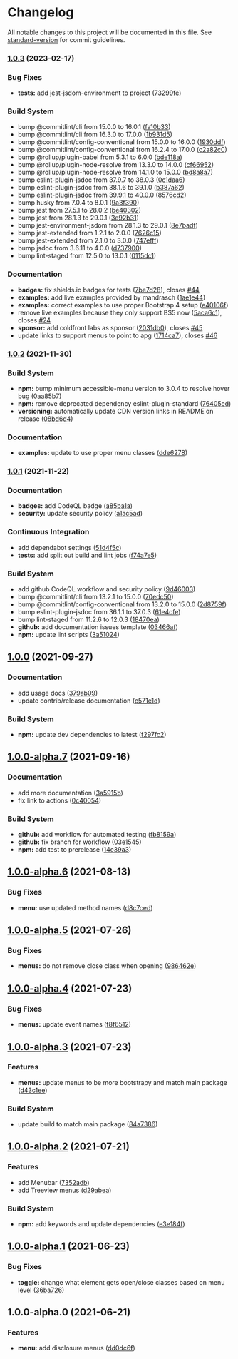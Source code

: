 # Changelog

All notable changes to this project will be documented in this file. See [standard-version](https://github.com/conventional-changelog/standard-version) for commit guidelines.

### [1.0.3](https://github.com/NickDJM/accessible-menu-bootstrap-4/compare/v1.0.2...v1.0.3) (2023-02-17)


### Bug Fixes

* **tests:** add jest-jsdom-environment to project ([73299fe](https://github.com/NickDJM/accessible-menu-bootstrap-4/commit/73299fe49abf8052db260eb08fca8250904f5fed))


### Build System

* bump @commitlint/cli from 15.0.0 to 16.0.1 ([fa10b33](https://github.com/NickDJM/accessible-menu-bootstrap-4/commit/fa10b33c25c2b77452f4d85f4ca3774cd2b80ff9))
* bump @commitlint/cli from 16.3.0 to 17.0.0 ([1b931d5](https://github.com/NickDJM/accessible-menu-bootstrap-4/commit/1b931d5b218a5aa5100d1f0cb7bf229bc4a1fb74))
* bump @commitlint/config-conventional from 15.0.0 to 16.0.0 ([1930ddf](https://github.com/NickDJM/accessible-menu-bootstrap-4/commit/1930ddf507a0049527030638eb83ab25826a90d8))
* bump @commitlint/config-conventional from 16.2.4 to 17.0.0 ([c2a82c0](https://github.com/NickDJM/accessible-menu-bootstrap-4/commit/c2a82c05093dd09eea134a0fa06665f7e92176cb))
* bump @rollup/plugin-babel from 5.3.1 to 6.0.0 ([bde118a](https://github.com/NickDJM/accessible-menu-bootstrap-4/commit/bde118aeb4238c9a8555d8d8f02c5ce3941d0d9d))
* bump @rollup/plugin-node-resolve from 13.3.0 to 14.0.0 ([cf66952](https://github.com/NickDJM/accessible-menu-bootstrap-4/commit/cf669524197ff3a2c3b2f06f3c809107878e59b4))
* bump @rollup/plugin-node-resolve from 14.1.0 to 15.0.0 ([bd8a8a7](https://github.com/NickDJM/accessible-menu-bootstrap-4/commit/bd8a8a77591a63a7c3ee8c60e7d74522d4ddc780))
* bump eslint-plugin-jsdoc from 37.9.7 to 38.0.3 ([0c1daa6](https://github.com/NickDJM/accessible-menu-bootstrap-4/commit/0c1daa67e0cc5b68a87eee4d0859ec13198c7955))
* bump eslint-plugin-jsdoc from 38.1.6 to 39.1.0 ([b387a62](https://github.com/NickDJM/accessible-menu-bootstrap-4/commit/b387a622a308ec32deb9c8b8040f86e5af0d0e08))
* bump eslint-plugin-jsdoc from 39.9.1 to 40.0.0 ([8576cd2](https://github.com/NickDJM/accessible-menu-bootstrap-4/commit/8576cd2fcd37362b4877359e24faac3263266ce0))
* bump husky from 7.0.4 to 8.0.1 ([9a3f390](https://github.com/NickDJM/accessible-menu-bootstrap-4/commit/9a3f3904edfa5ecfe45e8cac1e44af6254489477))
* bump jest from 27.5.1 to 28.0.2 ([be40302](https://github.com/NickDJM/accessible-menu-bootstrap-4/commit/be4030254791b16c6af8a988ecb3baeacc663679))
* bump jest from 28.1.3 to 29.0.1 ([3e92b31](https://github.com/NickDJM/accessible-menu-bootstrap-4/commit/3e92b31e5711dbb772efb1d979e0aae17a51e2b2))
* bump jest-environment-jsdom from 28.1.3 to 29.0.1 ([8e7badf](https://github.com/NickDJM/accessible-menu-bootstrap-4/commit/8e7badf8dcd8bcaad663a3e257fb86a25a193ac5))
* bump jest-extended from 1.2.1 to 2.0.0 ([7626c15](https://github.com/NickDJM/accessible-menu-bootstrap-4/commit/7626c1504995df9a6ebfc958b8959a4d554c8060))
* bump jest-extended from 2.1.0 to 3.0.0 ([747efff](https://github.com/NickDJM/accessible-menu-bootstrap-4/commit/747efff782e1c2c2cc118a2215a5676ef6dc9a53))
* bump jsdoc from 3.6.11 to 4.0.0 ([d737900](https://github.com/NickDJM/accessible-menu-bootstrap-4/commit/d737900694f2972475319be5aa44558d581135fb))
* bump lint-staged from 12.5.0 to 13.0.1 ([0115dc1](https://github.com/NickDJM/accessible-menu-bootstrap-4/commit/0115dc107399d8ddc13f964069d71779df03a80d))


### Documentation

* **badges:** fix shields.io badges for tests ([7be7d28](https://github.com/NickDJM/accessible-menu-bootstrap-4/commit/7be7d28de738b51fd00fdfc60c2cce8e26cfe9c1)), closes [#44](https://github.com/NickDJM/accessible-menu-bootstrap-4/issues/44)
* **examples:** add live examples provided by mandrasch ([1ae1e44](https://github.com/NickDJM/accessible-menu-bootstrap-4/commit/1ae1e442c9a4c3b667bdbcdc4050bdc8155f8b34))
* **examples:** correct examples to use proper Bootstrap 4 setup ([e40106f](https://github.com/NickDJM/accessible-menu-bootstrap-4/commit/e40106f0849521581dbc10f16c06b9d6df6736a6))
* remove live examples because they only support BS5 now ([5aca6c1](https://github.com/NickDJM/accessible-menu-bootstrap-4/commit/5aca6c160c2cd0fcef9ef812b60058f473af004c)), closes [#24](https://github.com/NickDJM/accessible-menu-bootstrap-4/issues/24)
* **sponsor:** add coldfront labs as sponsor ([2031db0](https://github.com/NickDJM/accessible-menu-bootstrap-4/commit/2031db0e79f297e0a0feb65f24f04270a86f8d64)), closes [#45](https://github.com/NickDJM/accessible-menu-bootstrap-4/issues/45)
* update links to support menus to point to apg ([1714ca7](https://github.com/NickDJM/accessible-menu-bootstrap-4/commit/1714ca7f68d442aacaf64147dfad1abba92c2f0f)), closes [#46](https://github.com/NickDJM/accessible-menu-bootstrap-4/issues/46)

### [1.0.2](https://github.com/NickDJM/accessible-menu-bootstrap-4/compare/v1.0.1...v1.0.2) (2021-11-30)


### Build System

* **npm:** bump minimum accessible-menu version to 3.0.4 to resolve hover bug ([0aa85b7](https://github.com/NickDJM/accessible-menu-bootstrap-4/commit/0aa85b7dae0f2a4900de1d35b866f54df3229897))
* **npm:** remove deprecated dependency eslint-plugin-standard ([76405ed](https://github.com/NickDJM/accessible-menu-bootstrap-4/commit/76405eda2e3a97d8f3fccabdad7b7e171b9ac67c))
* **versioning:** automatically update CDN version links in README on release ([08bd6d4](https://github.com/NickDJM/accessible-menu-bootstrap-4/commit/08bd6d45465e75d44a58425719ffdc4eb3784360))


### Documentation

* **examples:** update to use proper menu classes ([dde6278](https://github.com/NickDJM/accessible-menu-bootstrap-4/commit/dde6278698574ba035916a045359dc92fdd27c0a))

### [1.0.1](https://github.com/NickDJM/accessible-menu-bootstrap-4/compare/v1.0.0...v1.0.1) (2021-11-22)


### Documentation

* **badges:** add CodeQL badge ([a85ba1a](https://github.com/NickDJM/accessible-menu-bootstrap-4/commit/a85ba1ac931ecddb0f2e8294d0ea0deb95aff5e5))
* **security:** update security policy ([a1ac5ad](https://github.com/NickDJM/accessible-menu-bootstrap-4/commit/a1ac5ad64d33c822c324e81cf587c0d0284df12b))


### Continuous Integration

* add dependabot settings ([51d4f5c](https://github.com/NickDJM/accessible-menu-bootstrap-4/commit/51d4f5cb6583b7f7da8d31e4bff2990e1bc0b15a))
* **tests:** add split out build and lint jobs ([f74a7e5](https://github.com/NickDJM/accessible-menu-bootstrap-4/commit/f74a7e5c959310afe92dd431f278bb56e64ba78a))


### Build System

* add github CodeQL workflow and security policy ([9d46003](https://github.com/NickDJM/accessible-menu-bootstrap-4/commit/9d4600361d1f0f960a0002e831f69ff39ea88be1))
* bump @commitlint/cli from 13.2.1 to 15.0.0 ([70edc50](https://github.com/NickDJM/accessible-menu-bootstrap-4/commit/70edc50f08ea10865330bd0cad7c2e8137002cbd))
* bump @commitlint/config-conventional from 13.2.0 to 15.0.0 ([2d8759f](https://github.com/NickDJM/accessible-menu-bootstrap-4/commit/2d8759f2e85f22ebbbec92c9a3b141dbedd7a8b2))
* bump eslint-plugin-jsdoc from 36.1.1 to 37.0.3 ([61e4cfe](https://github.com/NickDJM/accessible-menu-bootstrap-4/commit/61e4cfe453f40d41f4fe34e4e8712fddd74593af))
* bump lint-staged from 11.2.6 to 12.0.3 ([18470ea](https://github.com/NickDJM/accessible-menu-bootstrap-4/commit/18470ea7c2a189a3faea0100e3d3efa569250548))
* **github:** add documentation issues template ([03466af](https://github.com/NickDJM/accessible-menu-bootstrap-4/commit/03466afb29b07fdb917468e9f08d1098695299d0))
* **npm:** update lint scripts ([3a51024](https://github.com/NickDJM/accessible-menu-bootstrap-4/commit/3a51024396dfcdc399e374af68fb7778b2cb6248))

## [1.0.0](https://github.com/NickDJM/accessible-menu-bootstrap-4/compare/v1.0.0-alpha.7...v1.0.0) (2021-09-27)


### Documentation

* add usage docs ([379ab09](https://github.com/NickDJM/accessible-menu-bootstrap-4/commit/379ab096a474079542ccd2f8f91613106b1d0ab8))
* update contrib/release documentation ([c571e1d](https://github.com/NickDJM/accessible-menu-bootstrap-4/commit/c571e1df55a61e55aa0510b0d3b37c7e0182c3bb))


### Build System

* **npm:** update dev dependencies to latest ([f297fc2](https://github.com/NickDJM/accessible-menu-bootstrap-4/commit/f297fc2307bc5af53c3ac594499d2733f20e826e))

## [1.0.0-alpha.7](https://github.com/NickDJM/accessible-menu-bootstrap-4/compare/v1.0.0-alpha.6...v1.0.0-alpha.7) (2021-09-16)


### Documentation

* add more documentation ([3a5915b](https://github.com/NickDJM/accessible-menu-bootstrap-4/commit/3a5915b6c7a691041f731c9bae79793dbdbf2b56))
* fix link to actions ([0c40054](https://github.com/NickDJM/accessible-menu-bootstrap-4/commit/0c40054a0adadea78adfe0567d0635f0ea59c149))


### Build System

* **github:** add workflow for automated testing ([fb8159a](https://github.com/NickDJM/accessible-menu-bootstrap-4/commit/fb8159af38cc324460218b3e596b77ad42297245))
* **github:** fix branch for workflow ([03e1545](https://github.com/NickDJM/accessible-menu-bootstrap-4/commit/03e15452efbc33757a41a085d6da0c6d7e56d742))
* **npm:** add test to prerelease ([14c39a3](https://github.com/NickDJM/accessible-menu-bootstrap-4/commit/14c39a3b994b9e67dc4711a76c73d401995473d3))

## [1.0.0-alpha.6](https://github.com/NickDJM/accessible-menu-bootstrap-4/compare/v1.0.0-alpha.5...v1.0.0-alpha.6) (2021-08-13)


### Bug Fixes

* **menu:** use updated method names ([d8c7ced](https://github.com/NickDJM/accessible-menu-bootstrap-4/commit/d8c7ced42a7df0a78910a29af593dd7b69ba13bd))

## [1.0.0-alpha.5](https://github.com/NickDJM/accessible-menu-bootstrap-4/compare/v1.0.0-alpha.4...v1.0.0-alpha.5) (2021-07-26)


### Bug Fixes

* **menus:** do not remove close class when opening ([986462e](https://github.com/NickDJM/accessible-menu-bootstrap-4/commit/986462e8bf54914fcaeb2d4cd9f3bfb281f5b26e))

## [1.0.0-alpha.4](https://github.com/NickDJM/accessible-menu-bootstrap-4/compare/v1.0.0-alpha.3...v1.0.0-alpha.4) (2021-07-23)


### Bug Fixes

* **menus:** update event names ([f8f6512](https://github.com/NickDJM/accessible-menu-bootstrap-4/commit/f8f6512fc2790311009fb60d156dee1a5156fb61))

## [1.0.0-alpha.3](https://github.com/NickDJM/accessible-menu-bootstrap-4/compare/v1.0.0-alpha.2...v1.0.0-alpha.3) (2021-07-23)


### Features

* **menus:** update menus to be more bootstrapy and match main package ([d43c1ee](https://github.com/NickDJM/accessible-menu-bootstrap-4/commit/d43c1eeaa59f457e325f11a9767eabeaf8a2d39e))


### Build System

* update build to match main package ([84a7386](https://github.com/NickDJM/accessible-menu-bootstrap-4/commit/84a73869e1c88cbb00a40b5e35194339767dc4c2))

## [1.0.0-alpha.2](https://github.com/NickDJM/accessible-menu-bootstrap-4/compare/v1.0.0-alpha.1...v1.0.0-alpha.2) (2021-07-21)


### Features

* add Menubar ([7352adb](https://github.com/NickDJM/accessible-menu-bootstrap-4/commit/7352adbeccd9f498b5c95bc6d01a793abf258b70))
* add Treeview menus ([d29abea](https://github.com/NickDJM/accessible-menu-bootstrap-4/commit/d29abeaa9079c593e8be77be2511b3d85435f326))


### Build System

* **npm:** add keywords and update dependencies ([e3e184f](https://github.com/NickDJM/accessible-menu-bootstrap-4/commit/e3e184f7a2cb2cd50fed344372e50dd3666aa6dc))

## [1.0.0-alpha.1](https://github.com/NickDJM/accessible-menu-bootstrap-4/compare/v1.0.0-alpha.0...v1.0.0-alpha.1) (2021-06-23)


### Bug Fixes

* **toggle:** change what element gets open/close classes based on menu level ([36ba726](https://github.com/NickDJM/accessible-menu-bootstrap-4/commit/36ba726e445dd5c487a3bfc3d68bef039a335427))

## 1.0.0-alpha.0 (2021-06-21)


### Features

* **menu:** add disclosure menus ([dd0dc6f](https://github.com/NickDJM/accessible-menu-bootstrap-4/commit/dd0dc6f9c0a806f6b146cf079a59f3be1f2be6f4))
